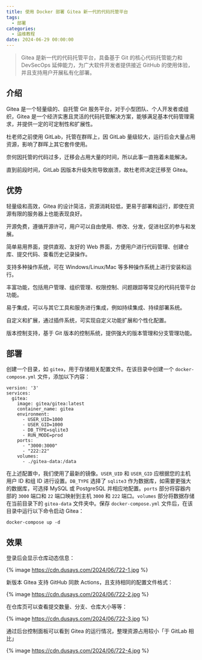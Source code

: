 ```yaml
---
title: 使用 Docker 部署 Gitea 新一代的代码托管平台
tags:
  - 部署
categories:
  - 运维教程
date: 2024-06-29 00:00:00
---
```


> Gitea 是新一代的代码托管平台，具备基于 Git 的核心代码托管能力和 DevSecOps 延伸能力，为广大软件开发者提供接近 GitHub 的使用体验，并且支持用户开展私有化部署。

<!-- more -->

## 介绍

Gitea 是一个轻量级的、自托管 Git 服务平台，对于小型团队、个人开发者或组织，Gitea 是一个经济实惠且灵活的代码托管解决方案，能够满足基本代码管理需求，并提供一定的可定制性和扩展性。

杜老师之前使用 GitLab，托管在群晖上，因 GitLab 量级较大，运行后会大量占用资源，影响了群晖上其它套件使用。

奈何因托管的代码过多，迁移会占用大量的时间，所以此事一直拖着未能解决。

直到前段时间，GitLab 因版本升级失败导致崩溃，故杜老师决定迁移至 Gitea。

## 优势

轻量级和高效，Gitea 的设计简洁，资源消耗较低，更易于部署和运行，即使在资源有限的服务器上也能表现良好。

开源免费，遵循开源许可，用户可以自由使用、修改、分发，促进社区的参与和发展。

简单易用界面，提供直观、友好的 Web 界面，方便用户进行代码管理、创建仓库、提交代码、查看历史记录操作。

支持多种操作系统，可在 Windows/Linux/Mac 等多种操作系统上进行安装和运行。

丰富功能，包括用户管理、组织管理、权限控制、问题跟踪等常见的代码托管平台功能。

易于集成，可以与其它工具和服务进行集成，例如持续集成、持续部署系统。

自定义和扩展，通过插件系统，可实现自定义功能扩展和个性化配置。

版本控制支持，基于 Git 版本的控制系统，提供强大的版本管理和分支管理功能。

## 部署

创建一个目录，如 `gitea`，用于存储相关配置文件。在该目录中创建一个 `docker-compose.yml` 文件，添加以下内容：

```
version: '3'
services:
  gitea:
    image: gitea/gitea:latest
    container_name: gitea
    environment:
      - USER_UID=1000
      - USER_GID=1000
      - DB_TYPE=sqlite3
      - RUN_MODE=prod
    ports:
      - "3000:3000"
      - "222:22"
    volumes:
      - ./gitea-data:/data
```

在上述配置中，我们使用了最新的镜像。`USER_UID` 和 `USER_GID` 应根据您的主机用户 ID 和组 ID 进行设置。`DB_TYPE` 选择了 `sqlite3` 作为数据库，如需要更强大的数据库，可选择 MySQL 或 PostgreSQL 并相应地配置。`ports` 部分将容器内部的 `3000` 端口和 `22` 端口映射到主机 `3000` 和 `222` 端口。`volumes` 部分将数据存储在当前目录下的 `gitea-data` 文件夹中。保存 `docker-compose.yml` 文件后，在该目录中运行以下命令启动 Gitea：

```
docker-compose up -d
```

## 效果

登录后会显示仓库动态信息：

{% image https://cdn.dusays.com/2024/06/722-1.jpg %}

新版本 Gitea 支持 GitHub 同款 Actions，且支持相同的配置文件格式：

{% image https://cdn.dusays.com/2024/06/722-2.jpg %}

在仓库页可以查看提交数量、分支、仓库大小等等：

{% image https://cdn.dusays.com/2024/06/722-3.jpg %}

通过后台控制面板可以看到 Gitea 的运行情况，整理资源占用较小「于 GitLab 相比」

{% image https://cdn.dusays.com/2024/06/722-4.jpg %}